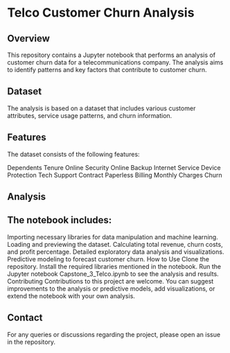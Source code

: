 # Telco Customer Churn Analysis
## Overview
This repository contains a Jupyter notebook that performs an analysis of customer churn data for a telecommunications company. The analysis aims to identify patterns and key factors that contribute to customer churn.

## Dataset
The analysis is based on a dataset that includes various customer attributes, service usage patterns, and churn information.

## Features
The dataset consists of the following features:

Dependents
Tenure
Online Security
Online Backup
Internet Service
Device Protection
Tech Support
Contract
Paperless Billing
Monthly Charges
Churn

## Analysis
## The notebook includes:

Importing necessary libraries for data manipulation and machine learning.
Loading and previewing the dataset.
Calculating total revenue, churn costs, and profit percentage.
Detailed exploratory data analysis and visualizations.
Predictive modeling to forecast customer churn.
How to Use
Clone the repository.
Install the required libraries mentioned in the notebook.
Run the Jupyter notebook Capstone_3_Telco.ipynb to see the analysis and results.
Contributing
Contributions to this project are welcome. You can suggest improvements to the analysis or predictive models, add visualizations, or extend the notebook with your own analysis.

## Contact
For any queries or discussions regarding the project, please open an issue in the repository.
